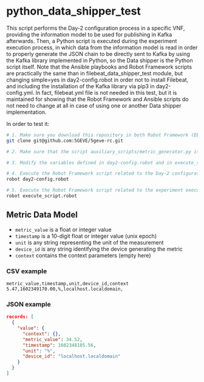 # python_data_shipper_test

This script performs the Day-2 configuration process in a specific VNF, providing the information model to be used for publishing in Kafka afterwards. Then, a Python script is executed during the experiment execution process, in which data from the information model is read in order to properly generate the JSON chain to be directly sent to Kafka by using the Kafka library implemented in Python, so the Data shipper is the Python script itself. Note that the Ansible playbooks and Robot Framework scripts are practically the same than in filebeat_data_shipper_test module, but changing simple=yes in day2-config.robot in order not to install Filebeat, and including the installation of the Kafka library via pip3 in day2-config.yml. In fact, filebeat.yml file is not needed in this test, but it is maintained for showing that the Robot Framework and Ansible scripts do not need to change at all in case of using one or another Data shipper implementation.

In order to test it:

```sh
# 1. Make sure you download this repository in both Robot Framework (EEM) and Runtime Configurator servers.
git clone git@github.com:5GEVE/5geve-rc.git

# 2. Make sure that the script auxiliary_scripts/metric_generator.py is placed in the VNF. In a real case, it would be code developed by any of the actors involved in the 5G EVE workflow.

# 3. Modify the variables defined in day2-config.robot and in execute_script.robot to fit in your scenario.

# 4. Execute the Robot Framework script related to the Day-2 configuration.
robot day2-config.robot

# 5. Execute the Robot Framework script related to the experiment execution.
robot execute_script.robot
```

## Metric Data Model

- `metric_value` is a float or integer value
- `timestamp` is a 10-digit float or integer value (unix epoch)
- `unit` is any string representing the unit of the measurement
- `device_id` is any string identifying the device generating the metric
- `context` contains the context parameters (empty here)

### CSV example

```
metric_value,timestamp,unit,device_id,context
5.47,1602349170.00,%,localhost.localdomain,
```

### JSON example

```json
records: [
  {
    "value": {
      "context": {},
      "metric_value": 34.52,
      "timestamp": 1602348105.56,
      "unit": "%",
      "device_id": "localhost.localdomain"
    }
  }
]
```
